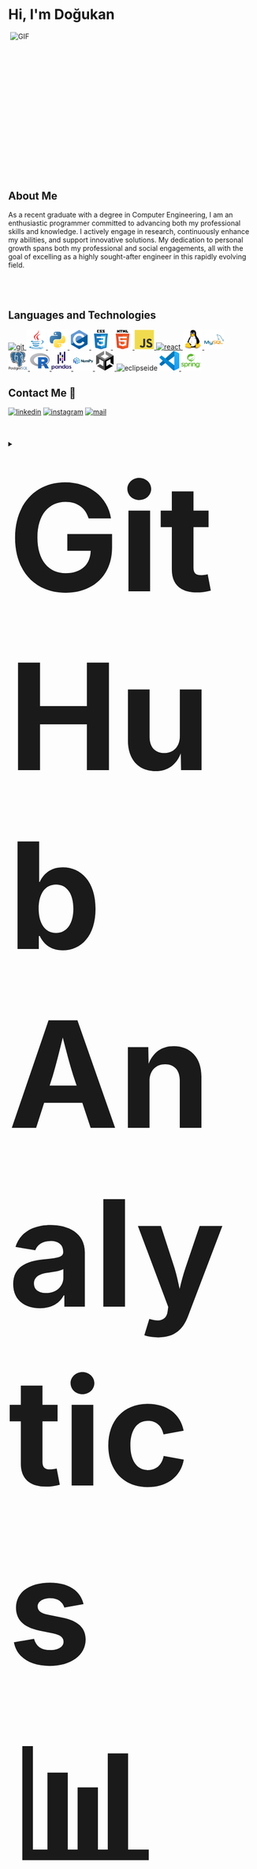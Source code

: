 # Hi, I'm Doğukan
<img align="right" alt="GIF" src="https://github.com/abhisheknaiidu/abhisheknaiidu/blob/master/code.gif?raw=true" width="500" height="320" />

## About Me

  As a recent graduate with a degree in Computer Engineering, I am an enthusiastic programmer committed to advancing both my professional skills and knowledge. I actively engage in research, continuously enhance my abilities, and support innovative solutions. My dedication to personal growth spans both my professional and social engagements, all with the goal of excelling as a highly sought-after engineer in this rapidly evolving field.
<br>
<br>
<br>
<br>
## Languages and Technologies  

  <a href="https://git-scm.com/" target="_blank"> <img src="https://www.vectorlogo.zone/logos/git-scm/git-scm-icon.svg" alt="git" width="40" height="40"/> </a> 
  <a href="https://www.java.com" target="_blank"> <img src="https://raw.githubusercontent.com/devicons/devicon/master/icons/java/java-original.svg" alt="java" width="40" height="40"/> </a> 
  <a href="https://www.python.org" target="_blank"> <img src="https://raw.githubusercontent.com/devicons/devicon/master/icons/python/python-original.svg" alt="python" width="40" height="40"/> </a> 
  <a href="https://www.cprogramming.com/" target="_blank"> <img src="https://raw.githubusercontent.com/devicons/devicon/master/icons/c/c-original.svg" alt="c" width="40" height="40"/> </a> 
  <a href="https://www.w3schools.com/css/" target="_blank"> <img src="https://raw.githubusercontent.com/devicons/devicon/master/icons/css3/css3-original-wordmark.svg" alt="css3" width="40" height="40"/> </a> 
  <a href="https://www.w3.org/html/" target="_blank"> <img src="https://raw.githubusercontent.com/devicons/devicon/master/icons/html5/html5-original-wordmark.svg" alt="html5" width="40" height="40"/> </a> 
  <a href="https://developer.mozilla.org/en-US/docs/Web/JavaScript" target="_blank"> <img src="https://raw.githubusercontent.com/devicons/devicon/master/icons/javascript/javascript-original.svg" alt="javascript" width="40" height="40"/> </a> 
  <a href="https://react.dev/" target="_blank"> <img src="https://profilinator.rishav.dev/skills-assets/react-original-wordmark.svg" alt="react" width="40" height="40"/> </a> 
  <a href="https://www.linux.org/" target="_blank"> <img src="https://raw.githubusercontent.com/devicons/devicon/master/icons/linux/linux-original.svg" alt="linux" width="40" height="40"/> </a> 
  <a href="https://www.mysql.com/" target="_blank"> <img src="https://raw.githubusercontent.com/devicons/devicon/master/icons/mysql/mysql-original-wordmark.svg" alt="mysql" width="40" height="40"/> </a>  
  <a href="https://www.postgresql.org" target="_blank"> <img src="https://raw.githubusercontent.com/devicons/devicon/master/icons/postgresql/postgresql-original-wordmark.svg" alt="postgresql" width="40" height="40"/> </a> 
  <a href="https://www.r-project.org" target="_blank"> <img src="https://github.com/devicons/devicon/blob/master/icons/r/r-original.svg" alt="R" width="40" height="40"/> </a> 
  <a href="https://pandas.pydata.org/" target="_blank"> <img src="https://github.com/devicons/devicon/blob/master/icons/pandas/pandas-original-wordmark.svg" alt="pandas" width="40" height="40"/> </a> 
  <a href="https://numpy.org/" target="_blank"> <img src="https://github.com/devicons/devicon/blob/master/icons/numpy/numpy-original-wordmark.svg" alt="unity" width="40" height="40"/> </a> 
  <a href="https://unity.com" target="_blank"> <img src="https://github.com/devicons/devicon/blob/master/icons/unity/unity-original.svg" alt="unity" width="40" height="40"/> </a>
  <img src="https://upload.wikimedia.org/wikipedia/commons/c/cf/Eclipse-SVG.svg" alt='eclipseide' width="40" height='40' />
  <a href="https://code.visualstudio.com/" target="_blank"> <img src="https://github.com/devicons/devicon/blob/master/icons/vscode/vscode-original.svg" alt="vscode" width="40" height="40"/> </a> 
  <a href="https://spring.io/projects/spring-boot" target="_blank"> <img src="https://github.com/devicons/devicon/blob/master/icons/spring/spring-original-wordmark.svg" alt="Spring" width="40" height="40"/> </a> 
<br>

## Contact Me 📩
[<img src="https://cdn.jsdelivr.net/gh/devicons/devicon/icons/linkedin/linkedin-original.svg" alt='linkedin' height='40'>](https://www.linkedin.com/in/mehmet-dogukan-hicyilmaz/)  [<img src='https://upload.wikimedia.org/wikipedia/commons/e/e7/Instagram_logo_2016.svg' alt='instagram' height='40'>](https://www.instagram.com/dgkn0472/)  [<img src="https://cdn.jsdelivr.net/npm/simple-icons@v4/icons/gmail.svg" alt='mail' height="40" >](mailto:dogukanhcylmz@gmail.com)


<br>
<br>

<details>
<summary> <strong style="font-size: 300px;">GitHub Analytics 📊</strong> </summary>
  
  <img height="180em" align="center" src="https://github-readme-stats.vercel.app/api?username=dogukanhcylmz&show_icons=true&locale=en&theme=algolia&include_all_commits=true&count_private=true" alt="mukireus"/>
  <img height="180em" align="left" src="https://github-readme-stats.vercel.app/api/top-langs?username=dogukanhcylmz&show_icons=true&locale=en&layout=compact&langs_count=8&theme=radical" alt="mukireus"/>
  
</details>




